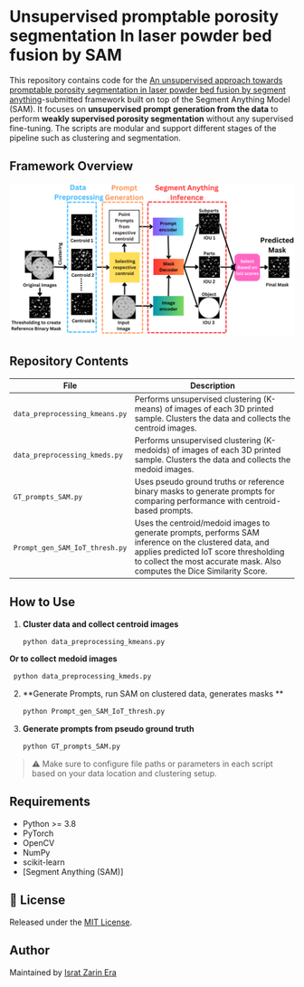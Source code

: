# Unsupervised  promptable porosity segmentation In laser powder bed fusion by SAM

This repository contains code for the [An unsupervised approach towards promptable porosity segmentation in laser powder bed fusion by segment anything](https://www.nature.com/articles/s44334-025-00021-4)-submitted framework built on top of the Segment Anything Model (SAM). It focuses on **unsupervised prompt generation from the data** to perform **weakly supervised porosity segmentation** without any supervised fine-tuning. The scripts are modular and support different stages of the pipeline such as clustering and segmentation.

##  Framework Overview
![The proposed framework](images/porosity_framework.png)

##  Repository Contents

| File | Description |
|------|-------------|
| `data_preprocessing_kmeans.py` | Performs unsupervised clustering (K-means) of images of each 3D printed sample. Clusters the data and collects the centroid images. |
| `data_preprocessing_kmeds.py` | Performs unsupervised clustering (K-medoids) of images of each 3D printed sample. Clusters the data and collects the medoid images. |
| `GT_prompts_SAM.py` | Uses pseudo ground truths or reference binary masks to generate prompts for comparing performance with centroid-based prompts. |
| `Prompt_gen_SAM_IoT_thresh.py` | Uses the centroid/medoid images to generate prompts, performs SAM inference on the clustered data, and applies predicted IoT score thresholding to collect the most accurate mask. Also computes the Dice Similarity Score. |

##  How to Use

1. **Cluster data and collect centroid images**
   ```bash
   python data_preprocessing_kmeans.py
   ```
 **Or to collect medoid images**
  ```bash
   python data_preprocessing_kmeds.py
   ```
2. **Generate Prompts, run SAM on clustered data, generates masks **
   ```bash
   python Prompt_gen_SAM_IoT_thresh.py
   ```
3. **Generate prompts from pseudo ground truth**
   ```bash
   python GT_prompts_SAM.py
   ```
> ⚠️ Make sure to configure file paths or parameters in each script based on your data location and clustering setup.

## Requirements

- Python >= 3.8  
- PyTorch  
- OpenCV  
- NumPy  
- scikit-learn  
- [Segment Anything (SAM)]


## 📄 License

Released under the [MIT License](LICENSE).

##  Author

Maintained by [Israt Zarin Era](https://github.com/IE0005)
